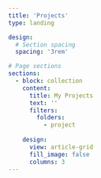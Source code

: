 ```yaml
---
title: 'Projects'
type: landing

design:
  # Section spacing
  spacing: '3rem'

# Page sections
sections:
  - block: collection
    content:
      title: My Projects
      text: ''
      filters:
        folders:
          - project
          
    design:
      view: article-grid
      fill_image: false
      columns: 3
---
```

